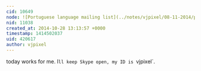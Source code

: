 ```yaml
---
cid: 10649
node: ![Portuguese language mailing list](../notes/vjpixel/08-11-2014/portuguese-language-mailing-list)
nid: 11038
created_at: 2014-10-28 13:13:57 +0000
timestamp: 1414502037
uid: 420617
author: vjpixel
---
```


today works for me. I`ll keep Skype open, my ID is `vjpixel`.